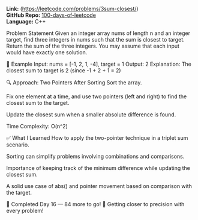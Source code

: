 **Link:** (https://leetcode.com/problems/3sum-closest/)  
**GitHub Repo:** [100-days-of-leetcode](https://github.com/Mdraihanahmad/100-days-of-leetcode.git)  
**Language:** C++

Problem Statement
Given an integer array nums of length n and an integer target, find three integers in nums such that the sum is closest to target.
Return the sum of the three integers.
You may assume that each input would have exactly one solution.

🧪 Example
Input: nums = [-1, 2, 1, -4], target = 1
Output: 2
Explanation: The closest sum to target is 2 (since -1 + 2 + 1 = 2)

🔍 Approach: Two Pointers After Sorting
Sort the array.

Fix one element at a time, and use two pointers (left and right) to find the closest sum to the target.

Update the closest sum when a smaller absolute difference is found.

Time Complexity: O(n^2)

✅ What I Learned
How to apply the two-pointer technique in a triplet sum scenario.

Sorting can simplify problems involving combinations and comparisons.

Importance of keeping track of the minimum difference while updating the closest sum.

A solid use case of abs() and pointer movement based on comparison with the target.

📌 Completed Day 16 — 84 more to go!
🚀 Getting closer to precision with every problem!

